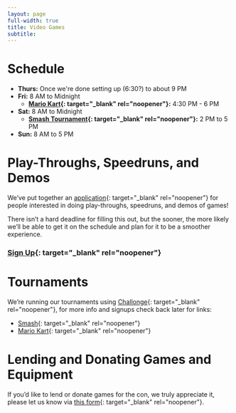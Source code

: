 ```yaml
---
layout: page
full-width: true
title: Video Games
subtitle:
---
```


# Schedule

* **Thurs:** Once we're done setting up (6:30?) to about 9 PM
* **Fri:** 8 AM to Midnight
  * **[Mario Kart](https://challonge.com/FurSquared2025MarioKart){: target="_blank" rel="noopener"}:** 4:30 PM - 6 PM
* **Sat:** 8 AM to Midnight
  * **[Smash Tournament](https://challonge.com/FurSquared2025Smash){: target="_blank" rel="noopener"}:** 2 PM to 5 PM
* **Sun:** 8 AM to 5 PM

# Play-Throughs, Speedruns, and Demos

We’ve put together an [application](https://forms.gle/DEjeoVimMnDWxx6q8){: target="_blank" rel="noopener"} for people interested in doing play-throughs, speedruns, and demos of games!

There isn’t a hard deadline for filling this out, but the sooner, the more likely we’ll be able to get it on the schedule and plan for it to be a smoother experience.

### [Sign Up](https://forms.gle/DEjeoVimMnDWxx6q8){: target="_blank" rel="noopener"}

# Tournaments

We’re running our tournaments using [Challonge](https://challonge.com/communities/FurSquaredGaming){: target="_blank" rel="noopener"}, for more info and signups check back later for links:
* [Smash](https://challonge.com/FurSquared2025Smash){: target="_blank" rel="noopener"}
* [Mario Kart](https://challonge.com/FurSquared2025MarioKart){: target="_blank" rel="noopener"}

# Lending and Donating Games and Equipment

If you’d like to lend or donate games for the con, we truly appreciate it, please let us know via [this form](https://forms.gle/Goap2D8DXbFbWWiV8){: target="_blank" rel="noopener"}.

